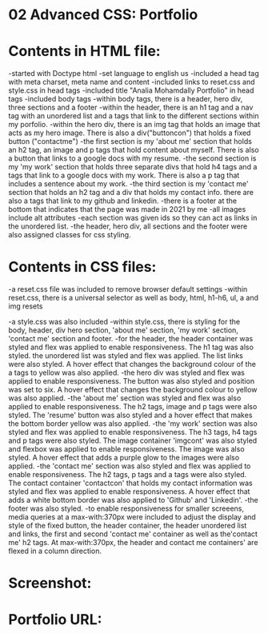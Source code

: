 # 02 Advanced CSS: Portfolio


# Contents in HTML file:
-started with Doctype html
-set language to english us
-included a head tag with meta charset, meta name and content
-included links to reset.css and style.css in head tags
-included title "Analia Mohamdally Portfolio" in head tags
-included body tags
-within body tags, there is a header, hero div, three sections and a footer
-within the header, there is an h1 tag and a nav tag with an unordered list and a tags that link to the different sections within my porfolio. 
-within the hero div, there is an img tag that holds an image that acts as my hero image. There is also a div("buttoncon") that holds a fixed button ("contactme")
-the first section is my 'about me' section that holds an h2 tag, an image and p tags that hold content about myself. There is also a button that links to a google docs with my resume.
-the second section is my 'my work' section that holds three separate divs that hold h4 tags and a tags that link to a google docs with my work. There is also a p tag that includes a sentence about my work.
-the third section is my 'contact me' section that holds an h2 tag and a div that holds my contact info. there are also a tags that link to my github and linkedin.
-there is a footer at the bottom that indicates that the page was made in 2021 by me 
-all images include alt attributes
-each section was given ids so they can act as links in the unordered list. 
-the header, hero div, all sections and the footer were also assigned classes for css styling.


# Contents in CSS files:
-a reset.css file was included to remove browser default settings
-within reset.css, there is a universal selector as well as body, html, h1-h6, ul, a and img resets

-a style.css was also included
-within style.css, there is styling for the body, header, div hero section, 'about me' section, 'my work' section, 'contact me' section and footer.
-for the header, the header container was styled and flex was applied to enable responsiveness. The h1 tag was also styled. the unordered list was styled and flex was applied. The list links were also styled. A hover effect that changes the background colour of the a tags to yellow was also applied.
-the hero div was styled and flex was applied to enable responsiveness. The button was also styled and position was set to six. A hover effect that changes the background colour to yellow was also applied.
-the 'about me' section was styled and flex was also applied to enable responsiveness. The h2 tags, image and p tags were also styled. The 'resume' button was also styled and a hover effect that makes the bottom border yellow was also applied.
-the 'my work' section was also styled and flex was applied to enable responsiveness. The h3 tags, h4 tags and p tags were also styled. The image container 'imgcont' was also styled and flexbox was applied to enable responsiveness. The image was also styled. A hover effect that adds a purple glow to the images were also applied.
-the 'contact me' section was also styled and flex was applied to enable responsiveness. The h2 tags, p tags and a tags were also styled. The contact container 'contactcon' that holds my contact information was styled and flex was applied to enable responsiveness. A hover effect that adds a white bottom border was also applied to 'Github' and 'Linkedin'.
-the footer was also styled.
-to enable responsiveness for smaller screeens, media queries at a max-with:370px were included to adjust the display and style of the fixed button, the header container, the header unordered list and links, the first and second 'contact me' container as well as the'contact me' h2 tags. At max-with:370px, the header and contact me containers' are flexed in a column direction.

# Screenshot:



# Portfolio URL: